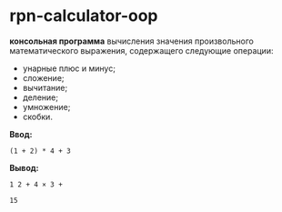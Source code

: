 # rpn-calculator-oop

**консольная программа** вычисления значения произвольного математического выражения, содержащего следующие операции:

- унарные плюс и минус;
- сложение;
- вычитание;
- деление;
- умножение;
- скобки.

**Ввод:**

```(1 + 2) * 4 + 3```

**Вывод:**

``
1 2 + 4 × 3 +
``

``
15
``